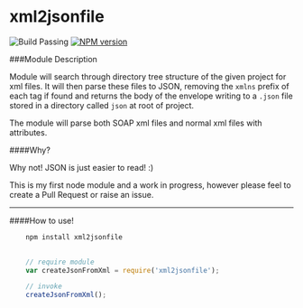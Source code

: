 # xml2jsonfile  

![Build Passing](https://travis-ci.org/col1985/xml2json-parser.svg?branch=master)
[![NPM version](https://badge.fury.io/js/xml2jsonfile.svg)](http://badge.fury.io/js/xml2jsonfile)

###Module Description

Module will search through directory tree structure of the given project for xml files. It will then parse these files to JSON, removing the `xmlns` prefix of each tag if found and returns the body of the envelope writing to a `.json` file stored in a directory called `json` at root of project.

The module will parse both SOAP xml files and normal xml files with attributes.  

####Why?

Why not! JSON is just easier to read! :)

This is my first node module and a work in progress, however please feel to create a Pull Request or raise an issue.

---

####How to use!

```bash
    npm install xml2jsonfile
```

```javascript
    
    // require module    
    var createJsonFromXml = require('xml2jsonfile');

    // invoke 
    createJsonFromXml();

```








